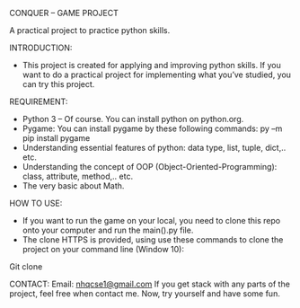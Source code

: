 CONQUER – GAME PROJECT

A practical project to practice python skills.

INTRODUCTION:
-	This project is created for applying and improving python skills. If you want to do a practical project for implementing what you’ve studied, you can try this project.

REQUIREMENT:
-	Python 3 – Of course. You can install python on python.org.
-	Pygame: You can install pygame by these following commands:
py –m pip install pygame
-	Understanding essential features of python: data type, list, tuple, dict,.. etc.
-	Understanding the concept of OOP (Object-Oriented-Programming): class, attribute, method,.. etc.
-	The very basic about Math.

HOW TO USE:
-	If you want to run the game on your local, you need to clone this repo onto your computer and run the main().py file.
-	The clone HTTPS is provided, using use these commands to clone the project on your command line (Window 10):

Git clone <HTTPS>

CONTACT:
Email: nhqcse1@gmail.com
If you get stack with any parts of the project, feel free when contact me. Now, try yourself and have some fun.

